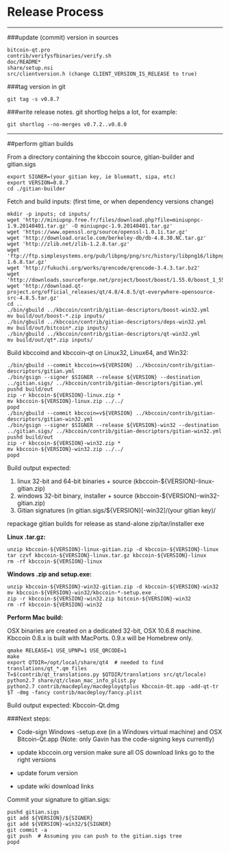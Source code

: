 Release Process
====================

* * *

###update (commit) version in sources


	bitcoin-qt.pro
	contrib/verifysfbinaries/verify.sh
	doc/README*
	share/setup.nsi
	src/clientversion.h (change CLIENT_VERSION_IS_RELEASE to true)

###tag version in git

	git tag -s v0.8.7

###write release notes. git shortlog helps a lot, for example:

	git shortlog --no-merges v0.7.2..v0.8.0

* * *

##perform gitian builds

 From a directory containing the kbccoin source, gitian-builder and gitian.sigs
  
	export SIGNER=(your gitian key, ie bluematt, sipa, etc)
	export VERSION=0.8.7
	cd ./gitian-builder

 Fetch and build inputs: (first time, or when dependency versions change)

	mkdir -p inputs; cd inputs/
	wget 'http://miniupnp.free.fr/files/download.php?file=miniupnpc-1.9.20140401.tar.gz' -O miniupnpc-1.9.20140401.tar.gz'
	wget 'https://www.openssl.org/source/openssl-1.0.1i.tar.gz'
	wget 'http://download.oracle.com/berkeley-db/db-4.8.30.NC.tar.gz'
	wget 'http://zlib.net/zlib-1.2.8.tar.gz'
	wget 'ftp://ftp.simplesystems.org/pub/libpng/png/src/history/libpng16/libpng-1.6.8.tar.gz'
	wget 'http://fukuchi.org/works/qrencode/qrencode-3.4.3.tar.bz2'
	wget 'http://downloads.sourceforge.net/project/boost/boost/1.55.0/boost_1_55_0.tar.bz2'
	wget 'http://download.qt-project.org/official_releases/qt/4.8/4.8.5/qt-everywhere-opensource-src-4.8.5.tar.gz'
	cd ..
	./bin/gbuild ../kbccoin/contrib/gitian-descriptors/boost-win32.yml
	mv build/out/boost-*.zip inputs/
	./bin/gbuild ../kbccoin/contrib/gitian-descriptors/deps-win32.yml
	mv build/out/bitcoin*.zip inputs/
	./bin/gbuild ../kbccoin/contrib/gitian-descriptors/qt-win32.yml
	mv build/out/qt*.zip inputs/

 Build kbccoind and kbccoin-qt on Linux32, Linux64, and Win32:
  
	./bin/gbuild --commit kbccoin=v${VERSION} ../kbccoin/contrib/gitian-descriptors/gitian.yml
	./bin/gsign --signer $SIGNER --release ${VERSION} --destination ../gitian.sigs/ ../kbccoin/contrib/gitian-descriptors/gitian.yml
	pushd build/out
	zip -r kbccoin-${VERSION}-linux.zip *
	mv kbccoin-${VERSION}-linux.zip ../../
	popd
	./bin/gbuild --commit kbccoin=v${VERSION} ../kbccoin/contrib/gitian-descriptors/gitian-win32.yml
	./bin/gsign --signer $SIGNER --release ${VERSION}-win32 --destination ../gitian.sigs/ ../kbccoin/contrib/gitian-descriptors/gitian-win32.yml
	pushd build/out
	zip -r kbccoin-${VERSION}-win32.zip *
	mv kbccoin-${VERSION}-win32.zip ../../
	popd

  Build output expected:

  1. linux 32-bit and 64-bit binaries + source (kbccoin-${VERSION}-linux-gitian.zip)
  2. windows 32-bit binary, installer + source (kbccoin-${VERSION}-win32-gitian.zip)
  3. Gitian signatures (in gitian.sigs/${VERSION}[-win32]/(your gitian key)/

repackage gitian builds for release as stand-alone zip/tar/installer exe

**Linux .tar.gz:**

	unzip kbccoin-${VERSION}-linux-gitian.zip -d kbccoin-${VERSION}-linux
	tar czvf kbccoin-${VERSION}-linux.tar.gz kbccoin-${VERSION}-linux
	rm -rf kbccoin-${VERSION}-linux

**Windows .zip and setup.exe:**

	unzip kbccoin-${VERSION}-win32-gitian.zip -d kbccoin-${VERSION}-win32
	mv kbccoin-${VERSION}-win32/kbccoin-*-setup.exe .
	zip -r kbccoin-${VERSION}-win32.zip bitcoin-${VERSION}-win32
	rm -rf kbccoin-${VERSION}-win32

**Perform Mac build:**

  OSX binaries are created on a dedicated 32-bit, OSX 10.6.8 machine.
  Kbccoin 0.8.x is built with MacPorts.  0.9.x will be Homebrew only.

	qmake RELEASE=1 USE_UPNP=1 USE_QRCODE=1
	make
	export QTDIR=/opt/local/share/qt4  # needed to find translations/qt_*.qm files
	T=$(contrib/qt_translations.py $QTDIR/translations src/qt/locale)
	python2.7 share/qt/clean_mac_info_plist.py
	python2.7 contrib/macdeploy/macdeployqtplus Kbccoin-Qt.app -add-qt-tr $T -dmg -fancy contrib/macdeploy/fancy.plist

 Build output expected: Kbccoin-Qt.dmg

###Next steps:

* Code-sign Windows -setup.exe (in a Windows virtual machine) and
  OSX Bitcoin-Qt.app (Note: only Gavin has the code-signing keys currently)

* update kbccoin.org version
  make sure all OS download links go to the right versions

* update forum version

* update wiki download links

Commit your signature to gitian.sigs:

	pushd gitian.sigs
	git add ${VERSION}/${SIGNER}
	git add ${VERSION}-win32/${SIGNER}
	git commit -a
	git push  # Assuming you can push to the gitian.sigs tree
	popd

